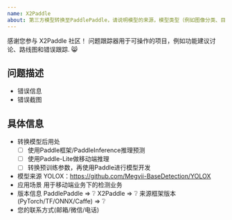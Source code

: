 ```yaml
---
name: X2Paddle
about: 第三方模型转换至PaddlePaddle，请说明模型的来源，模型类型（例如图像分类、目标检测等）
---
```


感谢您参与 X2Paddle 社区！ 问题跟踪器用于可操作的项目，例如功能建议讨论、路线图和错误跟踪. :smile_cat:

## 问题描述

- 错误信息
- 错误截图

## 具体信息

- 转换模型后用处
    - [ ] 使用Paddle框架/PaddleInference推理预测
    - [ ] 使用Paddle-Lite做移动端推理
    - [ ] 转换预训练参数，再使用Paddle进行模型开发
- 模型来源
YOLOX：https://github.com/Megvii-BaseDetection/YOLOX
- 应用场景
用于移动端业务下的检测业务
- 版本信息
PaddlePaddle => :grey_question:
X2Paddle => :grey_question:
来源框架版本(PyTorch/TF/ONNX/Caffe) => :grey_question:
- 您的联系方式(邮箱/微信/电话)
